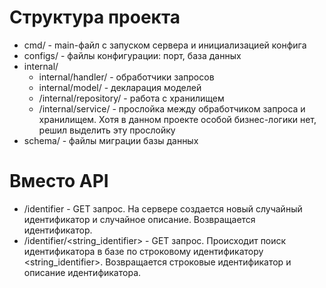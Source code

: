 # Структура проекта
- cmd/ - main-файл с запуском сервера и инициализацией конфига
- configs/ - файлы конфигурации: порт, база данных
- internal/
  - internal/handler/ - обработчики запросов
  - internal/model/ - декларация моделей
  - /internal/repository/ - работа с хранилищем
  - /internal/service/ - прослойка между обработчиком запроса и хранилищем. Хотя в данном проекте особой бизнес-логики нет, решил выделить эту прослойку
- schema/ - файлы миграции базы данных

# Вместо API
- /identifier - GET запрос. На сервере создается новый случайный идентификатор и случайное описание. Возвращается идентификатор.
- /identifier/<string_identifier> - GET запрос. Происходит поиск идентификатора в базе по строковому идентификатору <string_identifier>. Возвращается строковые идентификатор и описание идентификатора.
